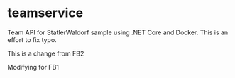 # teamservice
Team API for StatlerWaldorf sample using .NET Core and Docker. This is an effort to fix typo.

This is a change from FB2

Modifying for FB1
